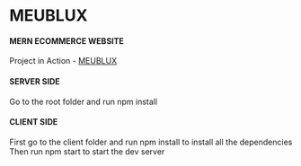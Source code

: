 # MEUBLUX

#### MERN ECOMMERCE WEBSITE

Project in Action - [MEUBLUX](https://meublux.onrender.com/)




#### SERVER SIDE 

Go to the root folder and run npm install 

#### CLIENT SIDE

First go to the client folder and run npm install to install all the dependencies 
Then run npm start to start the dev server 
